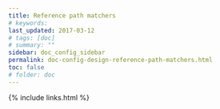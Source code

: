 ```yaml
---
title: Reference path matchers
# keywords:
last_updated: 2017-03-12
# tags: [doc]
# summary: ""
sidebar: doc_config_sidebar
permalink: doc-config-design-reference-path-matchers.html
toc: false
# folder: doc
---
```


{% include links.html %}

